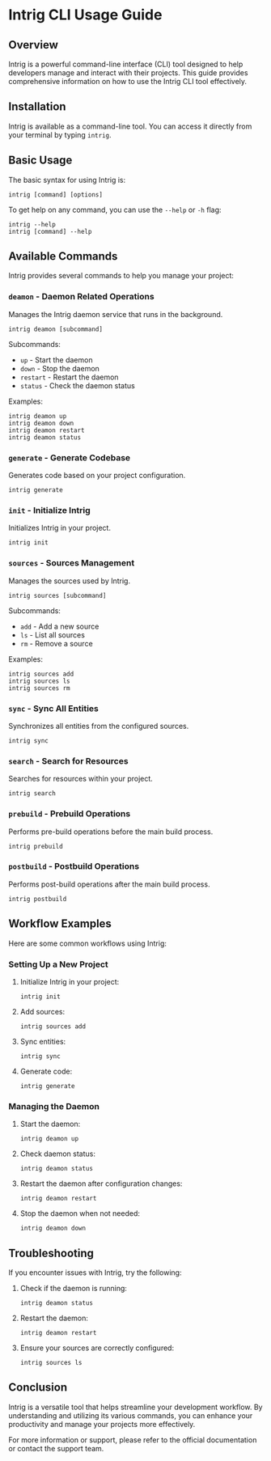 # Intrig CLI Usage Guide

## Overview

Intrig is a powerful command-line interface (CLI) tool designed to help developers manage and interact with their projects. This guide provides comprehensive information on how to use the Intrig CLI tool effectively.

## Installation

Intrig is available as a command-line tool. You can access it directly from your terminal by typing `intrig`.

## Basic Usage

The basic syntax for using Intrig is:

```
intrig [command] [options]
```

To get help on any command, you can use the `--help` or `-h` flag:

```
intrig --help
intrig [command] --help
```

## Available Commands

Intrig provides several commands to help you manage your project:

### `deamon` - Daemon Related Operations

Manages the Intrig daemon service that runs in the background.

```
intrig deamon [subcommand]
```

Subcommands:
- `up` - Start the daemon
- `down` - Stop the daemon
- `restart` - Restart the daemon
- `status` - Check the daemon status

Examples:
```
intrig deamon up
intrig deamon down
intrig deamon restart
intrig deamon status
```

### `generate` - Generate Codebase

Generates code based on your project configuration.

```
intrig generate
```

### `init` - Initialize Intrig

Initializes Intrig in your project.

```
intrig init
```

### `sources` - Sources Management

Manages the sources used by Intrig.

```
intrig sources [subcommand]
```

Subcommands:
- `add` - Add a new source
- `ls` - List all sources
- `rm` - Remove a source

Examples:
```
intrig sources add
intrig sources ls
intrig sources rm
```

### `sync` - Sync All Entities

Synchronizes all entities from the configured sources.

```
intrig sync
```

### `search` - Search for Resources

Searches for resources within your project.

```
intrig search
```

### `prebuild` - Prebuild Operations

Performs pre-build operations before the main build process.

```
intrig prebuild
```

### `postbuild` - Postbuild Operations

Performs post-build operations after the main build process.

```
intrig postbuild
```

## Workflow Examples

Here are some common workflows using Intrig:

### Setting Up a New Project

1. Initialize Intrig in your project:
   ```
   intrig init
   ```

2. Add sources:
   ```
   intrig sources add
   ```

3. Sync entities:
   ```
   intrig sync
   ```

4. Generate code:
   ```
   intrig generate
   ```

### Managing the Daemon

1. Start the daemon:
   ```
   intrig deamon up
   ```

2. Check daemon status:
   ```
   intrig deamon status
   ```

3. Restart the daemon after configuration changes:
   ```
   intrig deamon restart
   ```

4. Stop the daemon when not needed:
   ```
   intrig deamon down
   ```

## Troubleshooting

If you encounter issues with Intrig, try the following:

1. Check if the daemon is running:
   ```
   intrig deamon status
   ```

2. Restart the daemon:
   ```
   intrig deamon restart
   ```

3. Ensure your sources are correctly configured:
   ```
   intrig sources ls
   ```

## Conclusion

Intrig is a versatile tool that helps streamline your development workflow. By understanding and utilizing its various commands, you can enhance your productivity and manage your projects more effectively.

For more information or support, please refer to the official documentation or contact the support team.